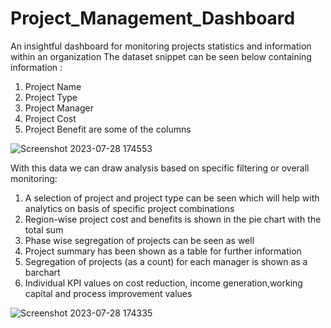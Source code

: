 # Project_Management_Dashboard
An insightful dashboard for monitoring projects statistics and information within an organization
The dataset snippet can be seen below containing information :
1. Project Name
2. Project Type
3. Project Manager
4. Project Cost
5. Project Benefit
are some of the columns

![Screenshot 2023-07-28 174553](https://github.com/colada13/Project_Management_Dashboard/assets/112157807/9f2d979d-bfc4-4fbf-ad54-bd1709abae8f)

With this data we can draw analysis based on specific filtering or overall monitoring:
1. A selection of project and project type can be seen which will help with analytics on basis of specific project combinations
2. Region-wise project cost and benefits is shown in the pie chart with the total sum
3. Phase wise segregation of projects can be seen as well
4. Project summary has been shown as a table for further information
5. Segregation of projects (as a count) for each manager is shown as a barchart
6. Individual KPI values on cost reduction, income generation,working capital and process improvement values

   
![Screenshot 2023-07-28 174335](https://github.com/colada13/Project_Management_Dashboard/assets/112157807/805fa846-9533-466e-9beb-a35c23bbc530)
